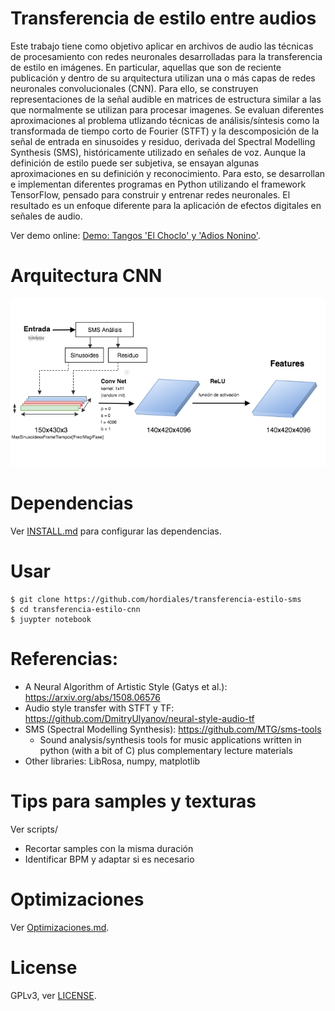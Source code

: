 # Transferencia de estilo entre audios

Este trabajo tiene como objetivo aplicar en archivos de audio las técnicas de procesamiento con redes neuronales desarrolladas para la transferencia de estilo en imágenes. En particular, aquellas que son de reciente publicación y dentro de su arquitectura utilizan una o más capas de redes neuronales convolucionales (CNN). Para ello, se construyen representaciones de la señal audible en matrices de estructura similar a las que normalmente se utilizan para procesar imagenes. Se evaluan diferentes aproximaciones al problema utlizando técnicas de análisis/síntesis como la transformada de tiempo corto de Fourier (STFT) y la descomposición de la señal de entrada en sinusoides y residuo, derivada del Spectral Modelling Synthesis (SMS), históricamente utilizado en señales de voz. Aunque la definición de estilo puede ser subjetiva, se ensayan algunas aproximaciones en su definición y reconocimiento. Para esto, se desarrollan e implementan diferentes programas en Python utilizando el framework TensorFlow, pensado para construir y entrenar redes neuronales. El resultado es un enfoque diferente para la aplicación de efectos digitales en señales de audio. 

Ver demo online: [Demo: Tangos 'El Choclo' y 'Adios Nonino'](https://nbviewer.jupyter.org/github/hordiales/transferencia-estilo-sms/blob/master/Demo/Demo.ipynb).

# Arquitectura CNN

![arq-cnn-sms](img/arq-cnn-sms.png)

# Dependencias
Ver [INSTALL.md](INSTALL.md) para configurar las dependencias.

# Usar

    $ git clone https://github.com/hordiales/transferencia-estilo-sms
    $ cd transferencia-estilo-cnn
    $ juypter notebook


# Referencias:

* A Neural Algorithm of Artistic Style (Gatys et al.): https://arxiv.org/abs/1508.06576
* Audio style transfer with STFT y TF: https://github.com/DmitryUlyanov/neural-style-audio-tf
* SMS (Spectral Modelling Synthesis): https://github.com/MTG/sms-tools
    * Sound analysis/synthesis tools for music applications written in python (with a bit of C) plus complementary lecture materials
* Other libraries: LibRosa, numpy, matplotlib

# Tips para samples y texturas

Ver scripts/

* Recortar samples con la misma duración
* Identificar BPM y adaptar si es necesario

# Optimizaciones

Ver [Optimizaciones.md](Optimizaciones.md).

# License

GPLv3, ver [LICENSE](LICENSE).
